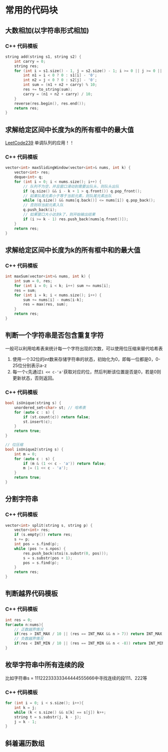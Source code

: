 # 常用的代码块

## 大数相加(以字符串形式相加)

### C++ 代码模板

```c++
string add(string s1, string s2) {
    int carry = 0;
    string res;
    for (int i = s1.size() - 1, j = s2.size() - 1; i >= 0 || j >= 0 || carry; i--, j--) {
        int n1 = i < 0 ? 0 : s1[i] - '0';
        int n2 = j < 0 ? 0 : s2[j] - '0';
        int sum = (n1 + n2 + carry) % 10;
        res += to_string(sum);
        carry = (n1 + n2 + carry) / 10;
    }
    reverse(res.begin(), res.end());
    return res;
}
```

## 求解给定区间中长度为k的所有框中的最大值

[LeetCode239](https://leetcode-cn.com/problems/sliding-window-maximum/) 单调队列的应用！！

### C++ 代码模板

```c++
vector<int> maxSlidingWindow(vector<int>& nums, int k) {
    vector<int> res;
    deque<int> q;
    for (int i = 0; i < nums.size(); i++) {
        // 队列不为空，并且窗口滑动到需要出队头，则队头出队
        if (q.size() && i - k + 1 > q.front()) q.pop_front();
        // 如果队尾元素小于等于当前元素，则队尾元素出队
        while (q.size() && nums[q.back()] <= nums[i]) q.pop_back();
        // 否则将当前元素入队
        q.push_back(i);
        // 如果窗口大小达到k了，则开始输出结果
        if (i >= k - 1) res.push_back(nums[q.front()]);
    }
    return res;
}
```

## 求解给定区间中长度为k的所有框中和的最大值

### C++ 代码模板

```c++
int maxSum(vector<int>& nums, int k) {
    int sum = 0, res;
    for (int i = 0; i < k; i++) sum += nums[i];
    res = sum;
    for (int i = k; i < nums.size(); i++) {
        sum += nums[i] - nums[i-k];
        res = max(res, sum);
    }
    return res;
}
```

## 判断一个字符串是否包含重复字符

一般可以利用哈希表来统计每一个字符出现的次数，可以使用位压缩来替代哈希表<br>
1. 使用一个32位的int数来存储字符串的状态，初始化为0，即每一位都是0，0-25位分别表示a-z
2. 每一个`c`先通过`1 << c-'a'`获取对应的位，然后判断该位置是否是0，若是0则更新状态，否则返回。

### C++ 代码模板

```c++
bool isUnique(string s) {
    unordered_set<char> st; // 哈希表
    for (auto c : s) {
        if (st.count(c)) return false;
        st.insert(c);
    }
    return true;
}

// 位压缩
bool isUnique2(string s) {
    int m = 0;
    for (auto c : s) {
        if (m & (1 << c - 'a')) return false;
        m |= (1 << c - 'a');
    }
    return true;
}
```

## 分割字符串

### C++ 代码模板

```c++
vector<int> split(string s, string p) {
    vector<int> res;
    if (s.empty()) return res;
    s += p;
    int pos = s.find(p);
    while (pos != s.npos) {
        res.push_back(stoi(s.substr(0, pos)));
        s = s.substr(pos + 1);
        pos = s.find(p);
    }
    return res;
}
```

## 判断越界代码模板

### C++ 代码模板

```c++
int res = 0;
for(auto n:nums){
    // 正数越界情况
    if(res > INT_MAX / 10 || (res == INT_MAX && n > 7)) return INT_MAX;
    // 负数越界情况
    if(res < INT_MIN / 10 || (res == INT_MIN && n < -8)) return INT_MIN;
}
```

## 枚举字符串中所有连续的段

比如字符串s = 11122233333344444555666中寻找连续的段111、222等

### C++ 代码模板

```c++
for (int i = 0; i < s.size(); i++){
    int k = j;
    while (k < s.size() && s[k] == s[j]) k++;
    string t = s.substr(j, k - j);
    j = k - 1;
}
```

## 斜着遍历数组
